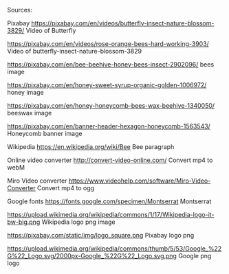 Sources:

Pixabay
https://pixabay.com/en/videos/butterfly-insect-nature-blossom-3829/
Video of Butterfly

https://pixabay.com/en/videos/rose-orange-bees-hard-working-3903/
Video of butterfly-insect-nature-blossom-3829

https://pixabay.com/en/bee-beehive-honey-bees-insect-2902096/
bees image

https://pixabay.com/en/honey-sweet-syrup-organic-golden-1006972/
honey image

https://pixabay.com/en/honey-honeycomb-bees-wax-beehive-1340050/
beeswax image

https://pixabay.com/en/banner-header-hexagon-honeycomb-1563543/
Honeycomb banner image

Wikipedia
https://en.wikipedia.org/wiki/Bee
Bee paragraph

Online video converter
http://convert-video-online.com/
Convert mp4 to webM

Miro Video converter
https://www.videohelp.com/software/Miro-Video-Converter
Convert mp4 to ogg

Google fonts
https://fonts.google.com/specimen/Montserrat
Montserrat

https://upload.wikimedia.org/wikipedia/commons/1/17/Wikipedia-logo-it-bw-big.png
Wikipedia logo png image

https://pixabay.com/static/img/logo_square.png
Pixabay logo png

https://upload.wikimedia.org/wikipedia/commons/thumb/5/53/Google_%22G%22_Logo.svg/2000px-Google_%22G%22_Logo.svg.png
Google png logo
